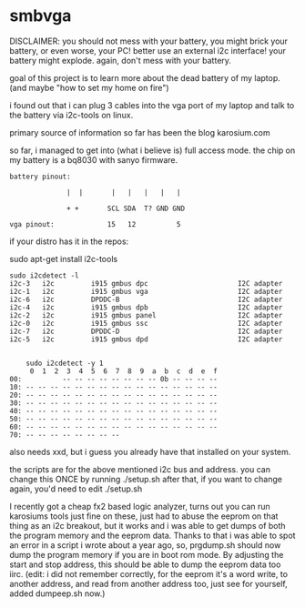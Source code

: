 # smbvga

DISCLAIMER: you should not mess with your battery, you might brick your battery, or even worse, your PC!
better use an external i2c interface! your battery might explode. again, don't mess with your battery.

goal of this project is to learn more about the dead battery of my laptop. (and maybe "how to set my home on fire")

i found out that i can plug 3 cables into the vga port of my laptop and talk to the battery via i2c-tools on linux.

primary source of information so far has been the blog karosium.com 

so far, i managed to get into (what i believe is) full access mode.
the chip on my battery is a bq8030 with sanyo firmware.

	battery pinout:

                  |  |       |   |   |   |   | 
                 
                  + +       SCL SDA  T? GND GND

	vga pinout:             15   12          5 




if your distro has it in the repos: 

sudo apt-get install i2c-tools



	sudo i2cdetect -l
	i2c-3	i2c       	i915 gmbus dpc                  	I2C adapter
	i2c-1	i2c       	i915 gmbus vga                  	I2C adapter
	i2c-6	i2c       	DPDDC-B                         	I2C adapter
	i2c-4	i2c       	i915 gmbus dpb                  	I2C adapter
	i2c-2	i2c       	i915 gmbus panel                	I2C adapter
	i2c-0	i2c       	i915 gmbus ssc                  	I2C adapter
	i2c-7	i2c       	DPDDC-D                         	I2C adapter
	i2c-5	i2c       	i915 gmbus dpd                  	I2C adapter
	
	
		sudo i2cdetect -y 1
	     0  1  2  3  4  5  6  7  8  9  a  b  c  d  e  f
	00:          -- -- -- -- -- -- -- -- 0b -- -- -- -- 
	10: -- -- -- -- -- -- -- -- -- -- -- -- -- -- -- -- 
	20: -- -- -- -- -- -- -- -- -- -- -- -- -- -- -- -- 
	30: -- -- -- -- -- -- -- -- -- -- -- -- -- -- -- -- 
	40: -- -- -- -- -- -- -- -- -- -- -- -- -- -- -- -- 
	50: -- -- -- -- -- -- -- -- -- -- -- -- -- -- -- -- 
	60: -- -- -- -- -- -- -- -- -- -- -- -- -- -- -- -- 
	70: -- -- -- -- -- -- -- --
	
also needs xxd, but i guess you already have that installed on your system.

the scripts are for the above mentioned i2c bus and address.
you can change this ONCE by running ./setup.sh
after that, if you want to change again, you'd need to edit ./setup.sh 

I recently got a cheap fx2 based logic analyzer, turns out you can run karosiums tools just fine on these, just had to abuse the eeprom on that thing as an 
i2c breakout, but it works and i was able to get dumps of both the program memory and the eeprom data.
Thanks to that i was able to spot an error in a script i wrote about a year ago, so, prgdump.sh should now dump the program memory if you are in boot rom mode.
By adjusting the start and stop address, this should be able to dump the eeprom data too iirc. (edit: i did not remember correctly, for the eeprom it's a word write, to another address, and read from another address too, just see for yourself, added dumpeep.sh now.)  
